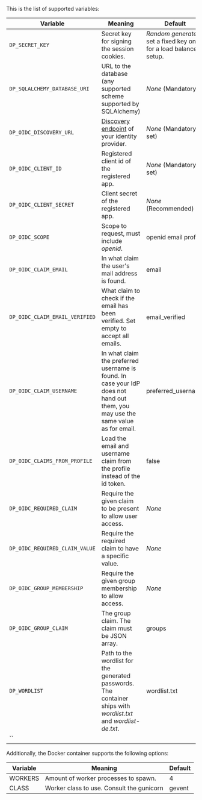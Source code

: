 This is the list of supported variables:

| Variable                       | Meaning                                                                                                                          | Default                                                            |
|--------------------------------|----------------------------------------------------------------------------------------------------------------------------------|--------------------------------------------------------------------|
| `DP_SECRET_KEY`                | Secret key for signing the session cookies.                                                                                      | *Random generated*, set a fixed key one for a load balanced setup. |
| `DP_SQLALCHEMY_DATABASE_URI`   | URL to the database (any supported scheme supported by SQLAlchemy)                                                               | *None* (Mandatory)                                                 |
| `DP_OIDC_DISCOVERY_URL`        | [Discovery endpoint](https://openid.net/specs/openid-connect-discovery-1_0.html) of your identity provider.                      | *None* (Mandatory to set)                                          |
| `DP_OIDC_CLIENT_ID`            | Registered client id of the registered app.                                                                                      | *None* (Mandatory to set)                                          |
| `DP_OIDC_CLIENT_SECRET`        | Client secret of the registered app.                                                                                             | *None* (Recommended)                                               |
| `DP_OIDC_SCOPE`                | Scope to request, must include *openid*.                                                                                         | openid email profile                                               |
| `DP_OIDC_CLAIM_EMAIL`          | In what claim the user's mail address is found.                                                                                  | email                                                              |
| `DP_OIDC_CLAIM_EMAIL_VERIFIED` | What claim to check if the email has been verified. Set empty to accept all emails.                                              | email_verified                                                     |
| `DP_OIDC_CLAIM_USERNAME`       | In what claim the preferred username is found. In case your IdP does not hand out them, you may use the same value as for email. | preferred_username                                                 |
| `DP_OIDC_CLAIMS_FROM_PROFILE`  | Load the email and username claim from the profile instead of the id token.                                                      | false                                                              |
| `DP_OIDC_REQUIRED_CLAIM`       | Require the given claim to be present to allow user access.                                                                      | *None*                                                             |
| `DP_OIDC_REQUIRED_CLAIM_VALUE` | Require the required claim to have a specific value.                                                                             | *None*                                                             |
| `DP_OIDC_GROUP_MEMBERSHIP`     | Require the given group membership to allow access.                                                                              | *None*                                                             |
| `DP_OIDC_GROUP_CLAIM`          | The group claim. The claim must be JSON array.                                                                                   | groups                                                             |                                                          |
| `DP_WORDLIST`                  | Path to the wordlist for the generated passwords. The container ships with *wordlist.txt* and *wordlist-de.txt*.                 | wordlist.txt                                                       |
| `` | | |


Additionally, the Docker container supports the following options:

| Variable | Meaning                                   | Default |
|----------|-------------------------------------------|---------|
| WORKERS | Amount of worker processes to spawn.      | 4 |
| CLASS | Worker class to use. Consult the gunicorn | gevent |